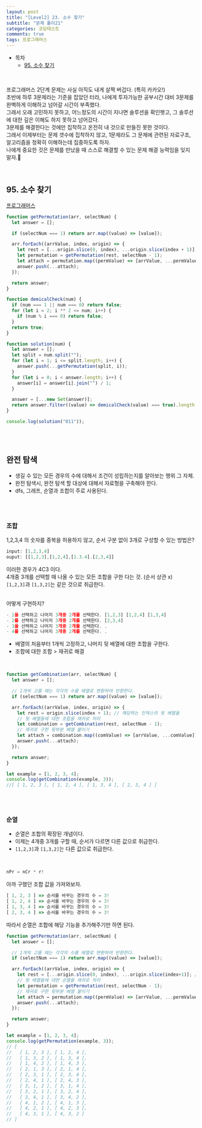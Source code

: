 ```yaml
---
layout: post
title: "[Level2] 23. 소수 찾기"
subtitle: "문제 풀이21"
categories: 코딩테스트
comments: true
tags: 프로그래머스
---
```


- 목차
  - [95. 소수 찾기](#)

<br>

프로그래머스 2단계 문제는 사실 아직도 내게 살짝 버겁다. (특히 카카오!)<br>
초반에 하루 3문제라는 기준을 잡았던 터라, 나에게 투자가능한 공부시간 대비 3문제를 완벽하게 이해하고 넘어갈 시간이 부족했다.<br>
그래서 오래 고민하지 못하고, 어느정도의 시간이 지나면 솔루션을 확인햇고, 그 솔루션에 대한 깊은 이해도 하지 못하고 넘어갔다.<br>
3문제를 해결한다는 것에만 집착하고 온전히 내 것으로 만들진 못한 것이다.<br>
그래서 이제부터는 문제 갯수에 집착하지 않고, 1문제라도 그 문제에 관련된 자료구조, 알고리즘을 정확히 이해하는데 집중하도록 하자.<br>
나에게 중요한 것은 문제를 만났을 때 스스로 해결할 수 있는 문제 해결 능력임을 잊지 말자.👊<br>

<br>

## 95. 소수 찾기

[프로그래머스](https://programmers.co.kr/learn/courses/30/lessons/42839) <br>


```js
function getPermutation(arr, selectNum) {
  let answer = [];

  if (selectNum === 1) return arr.map((value) => [value]);

  arr.forEach((arrValue, index, origin) => {
    let rest = [...origin.slice(0, index), ...origin.slice(index + 1)];
    let permutation = getPermutation(rest, selectNum - 1);
    let attach = permutation.map((permValue) => [arrValue, ...permValue]);
    answer.push(...attach);
  });

  return answer;
}

function demicalCheck(num) {
  if (num === 1 || num === 0) return false;
  for (let i = 2; i ** 2 <= num; i++) {
    if (num % i === 0) return false;
  }
  return true;
}

function solution(num) {
  let answer = [];
  let split = num.split("");
  for (let i = 1; i <= split.length; i++) {
    answer.push(...getPermutation(split, i));
  }
  for (let i = 0; i < answer.length; i++) {
    answer[i] = answer[i].join("") / 1;
  }

  answer = [...new Set(answer)];
  return answer.filter((value) => demicalCheck(value) === true).length;
}

console.log(solution("011"));
```

<br><br>

## 완전 탐색
- 생길 수 있는 모든 경우의 수에 대해서 조건이 성립하는지를 알아보는 행위 그 자체.
- 완전 탐색시, 완전 탐색 할 대상에 대해서 자료형을 구축해야 한다.
- dfs, 그래프, 순열과 조합이 주로 사용된다.

<br><br>

### 조합

1,2,3,4 의 숫자를 중복을 허용하지 않고, 순서 구분 없이 3개로 구성할 수 있는 방법은?
```js
input: [1,2,3,4]
ouput: [[1,2,3],[1,2,4],[1.3.4].[2,3,4]]
```

이러한 경우가 4C3 이다.<br>
4개중 3개를 선택할 때 나올 수 있는 모든 조합을 구한 다는 것. (순서 상관 x)<br>
`[1,2,3]`과 `[1,3,2]`는 같은 것으로 취급한다.<br><br>

어떻게 구현하지?
```js
- 1을 선택하고 나머지 3개중 2개를 선택한다. [1,2,3] [1,2,4] [1,3,4]
- 2를 선택하고 나미저 3개중 2개를 선택한다. [2,3,4]
- 3을 선택하고 나머지 3개중 2개를 선택한다. .
- 4를 선택하고 나머지 3개중 2개를 선택한다. .
```

- 배열의 처음부터 1개씩 고정하고, 나머지 뒷 배열에 대한 조합을 구한다.
- 조합에 대한 조합 > 재귀로 해결

<br>

```js
function getCombination(arr, selectNum) {
  let answer = [];

  // 1개씩 고를 때는 각각의 수를 배열로 변환하여 반환한다.
  if (selectNum === 1) return arr.map((value) => [value]);

  arr.forEach((arrValue, index, origin) => {
    let rest = origin.slice(index + 1); // 해당하는 인덱스의 뒷 배열들
    // 뒷 배열들에 대한 조합을 재귀로 처리
    let combination = getCombination(rest, selectNum - 1);
    // 재귀로 구한 뒷부분 배열 붙이기
    let attach = combination.map((comValue) => [arrValue, ...comValue]);
    answer.push(...attach);
  });

  return answer;
}

let example = [1, 2, 3, 4];
console.log(getCombination(example, 3));
//[ [ 1, 2, 3 ], [ 1, 2, 4 ], [ 1, 3, 4 ], [ 2, 3, 4 ] ]
```

<br><br>

### 순열

- 순열은 조합의 확장된 개념이다.
- 이제는 4개중 3개를 구할 때, 순서가 다르면 다른 값으로 취급한다.
- `[1,2,3]`과 `[1,3,2]`는 다른 값으로 취급한다.

<br>

```js
nPr = nCr * r!
```

아까 구했던 조합 값을 가져와보자.<br>

```js
[ 1, 2, 3 ] => 순서를 바꾸는 경우의 수 = 3!
[ 1, 2, 4 ] => 순서를 바꾸는 경우의 수 = 3!
[ 1, 3, 4 ] => 순서를 바꾸는 경우의 수 = 3!
[ 2, 3, 4 ] => 순서를 바꾸는 경우의 수 = 3!
```

따라서 순열은 조합에 해당 기능을 추가해주기만 하면 된다.

```js
function getPermutation(arr, selectNum) {
  let answer = [];

  // 1개씩 고를 때는 각각의 수를 배열로 변환하여 반환한다.
  if (selectNum === 1) return arr.map((value) => [value]);

  arr.forEach((arrValue, index, origin) => {
    let rest = [...origin.slice(0, index), ...origin.slice(index+1)]; // 해당 인덱스를 제거한 배열
    // 뒷 배열들에 대한 순열을 재귀로 처리
    let permutation = getPermutation(rest, selectNum - 1);
    // 재귀로 구한 뒷부분 배열 붙이기
    let attach = permutation.map((permValue) => [arrValue, ...permValue]);
    answer.push(...attach);
  });

  return answer;
}

let example = [1, 2, 3, 4];
console.log(getPermutation(example, 3));
// [
//   [ 1, 2, 3 ], [ 1, 2, 4 ],
//   [ 1, 3, 2 ], [ 1, 3, 4 ],
//   [ 1, 4, 2 ], [ 1, 4, 3 ],
//   [ 2, 1, 3 ], [ 2, 1, 4 ],
//   [ 2, 3, 1 ], [ 2, 3, 4 ],
//   [ 2, 4, 1 ], [ 2, 4, 3 ],
//   [ 3, 1, 2 ], [ 3, 1, 4 ],
//   [ 3, 2, 1 ], [ 3, 2, 4 ],
//   [ 3, 4, 1 ], [ 3, 4, 2 ],
//   [ 4, 1, 2 ], [ 4, 1, 3 ],
//   [ 4, 2, 1 ], [ 4, 2, 3 ],
//   [ 4, 3, 1 ], [ 4, 3, 2 ]
// ]
```